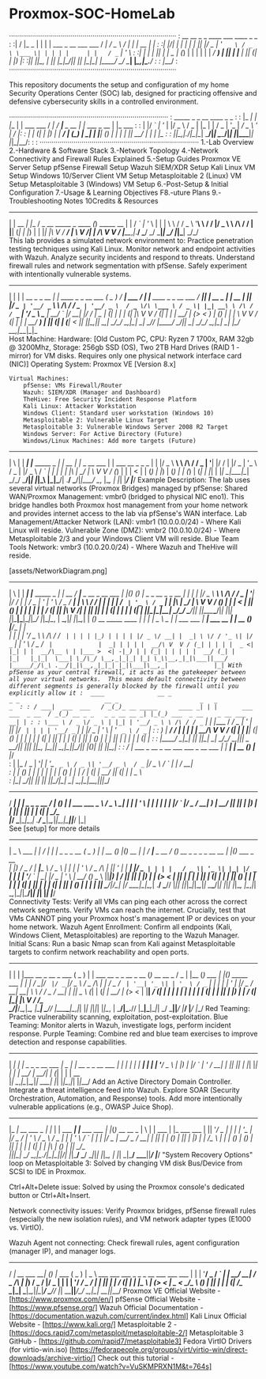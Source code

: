 # Proxmox-SOC-HomeLab
····················································································
: __  __         _   _                        ____   ___   ____   _          _     :
:|  \/  |_   _  | | | | ___  _ __ ___   ___  / ___| / _ \ / ___| | |    __ _| |__  :
:| |\/| | | | | | |_| |/ _ \| '_ ` _ \ / _ \ \___ \| | | | |     | |   / _` | '_ \ :
:| |  | | |_| | |  _  | (_) | | | | | |  __/  ___) | |_| | |___  | |__| (_| | |_) |:
:|_|  |_|\__, | |_| |_|\___/|_| |_| |_|\___| |____/ \___/ \____| |_____\__,_|_.__/ :
:        |___/                                                                     :
····················································································

This repository documents the setup and configuration of my home Security Operations Center (SOC) lab, 
designed for practicing offensive and defensive cybersecurity skills in a controlled environment.

················································································
:  _____     _     _               __    ____            _             _       :
: |_   _|_ _| |__ | | ___    ___  / _|  / ___|___  _ __ | |_ ___ _ __ | |_ ___ :
:   | |/ _` | '_ \| |/ _ \  / _ \| |_  | |   / _ \| '_ \| __/ _ \ '_ \| __/ __|:
:   | | (_| | |_) | |  __/ | (_) |  _| | |__| (_) | | | | ||  __/ | | | |_\__ \:
:   |_|\__,_|_.__/|_|\___|  \___/|_|    \____\___/|_| |_|\__\___|_| |_|\__|___/:
:                                                                              :
················································································
1.-Lab Overview
2.-Hardware & Software Stack
3.-Network Topology
4.-Network Connectivity and Firewall Rules Explained
5.-Setup Guides
    Proxmox VE Server Setup
    pfSense Firewall Setup
    Wazuh SIEM/XDR Setup
    Kali Linux VM Setup
    Windows 10/Server Client VM Setup
    Metasploitable 2 (Linux) VM Setup
    Metasploitable 3 (Windows) VM Setup
6.-Post-Setup & Initial Configuration
7.-Usage & Learning Objectives
F8.-uture Plans
9.-Troubleshooting Notes
10Credits & Resources
  _          _        ___                       _               
 | |    __ _| |__    / _ \__   _____ _ ____   _(_) _____      __
 | |   / _` | '_ \  | | | \ \ / / _ \ '__\ \ / / |/ _ \ \ /\ / /
 | |__| (_| | |_) | | |_| |\ V /  __/ |   \ V /| |  __/\ V  V / 
 |_____\__,_|_.__/   \___/  \_/ \___|_|    \_/ |_|\___| \_/\_/                                             
    This lab provides a simulated network environment to:
    Practice penetration testing techniques using Kali Linux.
    Monitor network and endpoint activities with Wazuh.
    Analyze security incidents and respond to threats.
    Understand firewall rules and network segmentation with pfSense.
    Safely experiment with intentionally vulnerable systems.
  _   _               _                           ___     ____         __ _                            ____  _             _    
 | | | | __ _ _ __ __| |_      ____ _ _ __ ___   ( _ )   / ___|  ___  / _| |___      ____ _ _ __ ___  / ___|| |_ __ _  ___| | __
 | |_| |/ _` | '__/ _` \ \ /\ / / _` | '__/ _ \  / _ \/\ \___ \ / _ \| |_| __\ \ /\ / / _` | '__/ _ \ \___ \| __/ _` |/ __| |/ /
 |  _  | (_| | | | (_| |\ V  V / (_| | | |  __/ | (_>  <  ___) | (_) |  _| |_ \ V  V / (_| | | |  __/  ___) | || (_| | (__|   < 
 |_| |_|\__,_|_|  \__,_| \_/\_/ \__,_|_|  \___|  \___/\/ |____/ \___/|_|  \__| \_/\_/ \__,_|_|  \___| |____/ \__\__,_|\___|_|\_\
    Host Machine:
        Hardware: [Old Custom PC, CPU: Ryzen 7 1700x, RAM 32gb @ 3200Mhz, Storage: 256gb SSD (OS), Two 2TB Hard Drives (RAID 1 - mirror) for VM disks. Requires only one physical network interface card (NIC)]
        Operating System: Proxmox VE [Version 8.x]

    Virtual Machines:
        pfSense: VMs Firewall/Router
        Wazuh: SIEM/XDR (Manager and Dashboard)
        TheHive: Free Security Incident Response Platform
        Kali Linux: Attacker Workstation
        Windows Client: Standard user workstation (Windows 10)
        Metasploitable 2: Vulnerable Linux Target
        Metasploitable 3: Vulnerable Windows Server 2008 R2 Target
        Windows Server: For Active Directory (Future)
        Windows/Linux Machines: Add more targets (Future)
  _   _      _                      _      _____                 _                   
 | \ | | ___| |___      _____  _ __| | __ |_   _|__  _ __   ___ | | ___   __ _ _   _ 
 |  \| |/ _ \ __\ \ /\ / / _ \| '__| |/ /   | |/ _ \| '_ \ / _ \| |/ _ \ / _` | | | |
 | |\  |  __/ |_ \ V  V / (_) | |  |   <    | | (_) | |_) | (_) | | (_) | (_| | |_| |
 |_| \_|\___|\__| \_/\_/ \___/|_|  |_|\_\   |_|\___/| .__/ \___/|_|\___/ \__, |\__, |
                                                    |_|                  |___/ |___/ 
Example Description:
    The lab uses several virtual networks (Proxmox Bridges) managed by pfSense:
        Shared WAN/Proxmox Management: vmbr0 (bridged to physical NIC eno1). This bridge handles both Proxmox host management from your home network and provides internet access to the lab via pfSense's WAN interface.
    Lab Management/Attacker Network (LAN): 
        vmbr1 (10.0.0.0/24) - Where Kali Linux will reside.
    Vulnerable Zone (DMZ): 
        vmbr2 (10.0.10.0/24) - Where Metasploitable 2/3 and your Windows Client VM will reside.
    Blue Team Tools Network: 
        vmbr3 (10.0.20.0/24) - Where Wazuh and TheHive will reside.

[assets/NetworkDiagram.png]

  _   _      _                      _       ____                            _   _       _ _                           _  
 | \ | | ___| |___      _____  _ __| | __  / ___|___  _ __  _ __   ___  ___| |_(_)_   _(_) |_ _   _    __ _ _ __   __| | 
 |  \| |/ _ \ __\ \ /\ / / _ \| '__| |/ / | |   / _ \| '_ \| '_ \ / _ \/ __| __| \ \ / / | __| | | |  / _` | '_ \ / _` | 
 | |\  |  __/ |_ \ V  V / (_) | |  |   <  | |__| (_) | | | | | | |  __/ (__| |_| |\ V /| | |_| |_| | | (_| | | | | (_| | 
 |_|_\_|\___|\__| \_/\_/ \___/|_|_ |_|\_\__\____\___/|_| |_|_| |_|\___|\___|\__|_|_\_/ |_|\__|\__, |  \__,_|_| |_|\__,_| 
 |  ___(_)_ __ _____      ____ _| | | |  _ \ _   _| | ___  ___  | ____|_  ___ __ | | __ _(_)_ |___/___  __| |            
 | |_  | | '__/ _ \ \ /\ / / _` | | | | |_) | | | | |/ _ \/ __| |  _| \ \/ / '_ \| |/ _` | | '_ \ / _ \/ _` |            
 |  _| | | | |  __/\ V  V / (_| | | | |  _ <| |_| | |  __/\__ \ | |___ >  <| -|_) | | (_| | | | | |  __/ (_| |            
 |_|   |_|_|  \___| \_/\_/ \__,_|_|_| |_| \_\\__,_|_|\___||___/ |_____/_/\_\ .__/|_|\__,_|_|_| |_|\___|\__,_|            
                                                                           |_|
With pfSense as your central firewall, it acts as the gatekeeper between all your virtual networks. 
This means default connectivity between different segments is generally blocked by the firewall until you explicitly allow it
:  ____               __ _                        _ _                        __ _                       _   _                             _  :
: / ___|  ___  ___   / _(_)_ __ _____      ____ _| | |       ___ ___  _ __  / _(_) __ _ _   _ _ __ __ _| |_(_) ___  _ __    _ __ ___   __| | :
: \___ \ / _ \/ _ \ | |_| | '__/ _ \ \ /\ / / _` | | |_____ / __/ _ \| '_ \| |_| |/ _` | | | | '__/ _` | __| |/ _ \| '_ \  | '_ ` _ \ / _` | :
:  ___) |  __/  __/ |  _| | | |  __/\ V  V / (_| | | |_____| (_| (_) | | | |  _| | (_| | |_| | | | (_| | |_| | (_) | | | |_| | | | | | (_| | :
: |____/ \___|\___| |_| |_|_|  \___| \_/\_/ \__,_|_|_|    _ \___\___/|_| |_|_| |_|\__, |\__,_|_|  \__,_|\__|_|\___/|_| |_(_)_| |_| |_|\__,_| :
:  / _| ___  _ __   _ __ ___   ___  _ __ ___    __| | ___| |_ __ _(_) |___        |___/                                                      
: | |_ / _ \| '__| | '_ ` _ \ / _ \| '__/ _ \  / _` |/ _ \ __/ _` | | / __|                                                                  
: |  _| (_) | |    | | | | | | (_) | | |  __/ | (_| |  __/ || (_| | | \__ \                                                                  
: |_|  \___/|_|    |_| |_| |_|\___/|_|  \___|  \__,_|\___|\__\__,_|_|_|___/                                                  


  ____       _                  ____       _     _           
 / ___|  ___| |_ _   _ _ __    / ___|_   _(_) __| | ___  ___ 
 \___ \ / _ \ __| | | | '_ \  | |  _| | | | |/ _` |/ _ \/ __|
  ___) |  __/ |_| |_| | |_) | | |_| | |_| | | (_| |  __/\__ \
 |____/ \___|\__|\__,_| .__/   \____|\__,_|_|\__,_|\___||___/
                      |_|                                    
See [setup] for more details


  ____           _       ____       _                  ___     ___       _ _   _       _    ____             __ _                       _   _             
 |  _ \ ___  ___| |_    / ___|  ___| |_ _   _ _ __    ( _ )   |_ _|_ __ (_) |_(_) __ _| |  / ___|___  _ __  / _(_) __ _ _   _ _ __ __ _| |_(_) ___  _ __  
 | |_) / _ \/ __| __|___\___ \ / _ \ __| | | | '_ \   / _ \/\  | || '_ \| | __| |/ _` | | | |   / _ \| '_ \| |_| |/ _` | | | | '__/ _` | __| |/ _ \| '_ \ 
 |  __/ (_) \__ \ ||_____|__) |  __/ |_| |_| | |_) | | (_>  <  | || | | | | |_| | (_| | | | |__| (_) | | | |  _| | (_| | |_| | | | (_| | |_| | (_) | | | |
 |_|   \___/|___/\__|   |____/ \___|\__|\__,_| .__/   \___/\/ |___|_| |_|_|\__|_|\__,_|_|  \____\___/|_| |_|_| |_|\__, |\__,_|_|  \__,_|\__|_|\___/|_| |_|
                                             |_|                                                                  |___/                                   
Connectivity Tests:
    Verify all VMs can ping each other across the correct network segments. Verify VMs can reach the internet. Crucially, test that VMs CANNOT ping your Proxmox host's management IP or devices on your home network.
Wazuh Agent Enrollment: 
    Confirm all endpoints (Kali, Windows Client, Metasploitables) are reporting to the Wazuh Manager.
Initial Scans: 
    Run a basic Nmap scan from Kali against Metasploitable targets to confirm network reachability and open ports.
  _   _                         ___     _                          _                ___  _     _           _   _                
 | | | |___  __ _  __ _  ___   ( _ )   | |    ___  __ _ _ __ _ __ (_)_ __   __ _   / _ \| |__ (_) ___  ___| |_(_)_   _____  ___ 
 | | | / __|/ _` |/ _` |/ _ \  / _ \/\ | |   / _ \/ _` | '__| '_ \| | '_ \ / _` | | | | | '_ \| |/ _ \/ __| __| \ \ / / _ \/ __|
 | |_| \__ \ (_| | (_| |  __/ | (_>  < | |__|  __/ (_| | |  | | | | | | | | (_| | | |_| | |_) | |  __/ (__| |_| |\ V /  __/\__ \
  \___/|___/\__,_|\__, |\___|  \___/\/ |_____\___|\__,_|_|  |_| |_|_|_| |_|\__, |  \___/|_.__// |\___|\___|\__|_| \_/ \___||___/
                  |___/                                                    |___/            |__/
Red Teaming: 
    Practice vulnerability scanning, exploitation, post-exploitation.
Blue Teaming: 
    Monitor alerts in Wazuh, investigate logs, perform incident response.
Purple Teaming: 
    Combine red and blue team exercises to improve detection and response capabilities.
  _____      _                    ____  _                 
 |  ___|   _| |_ _   _ _ __ ___  |  _ \| | __ _ _ __  ___ 
 | |_ | | | | __| | | | '__/ _ \ | |_) | |/ _` | '_ \/ __|
 |  _|| |_| | |_| |_| | | |  __/ |  __/| | (_| | | | \__ \
 |_|   \__,_|\__|\__,_|_|  \___| |_|   |_|\__,_|_| |_|___/
    Add an Active Directory Domain Controller.
    Integrate a threat intelligence feed into Wazuh.
    Explore SOAR (Security Orchestration, Automation, and Response) tools.
    Add more intentionally vulnerable applications (e.g., OWASP Juice Shop).
  _____                _     _           _                 _   _               _   _       _            
 |_   _| __ ___  _   _| |__ | | ___  ___| |__   ___   ___ | |_(_)_ __   __ _  | \ | | ___ | |_ ___  ___ 
   | || '__/ _ \| | | | '_ \| |/ _ \/ __| '_ \ / _ \ / _ \| __| | '_ \ / _` | |  \| |/ _ \| __/ _ \/ __|
   | || | | (_) | |_| | |_) | |  __/\__ \ | | | (_) | (_) | |_| | | | | (_| | | |\  | (_) | ||  __/\__ \
   |_||_|  \___/ \__,_|_.__/|_|\___||___/_| |_|\___/ \___/ \__|_|_| |_|\__, | |_| \_|\___/ \__\___||___/
                                                                       |___/
"System Recovery Options" loop on Metasploitable 3: 
    Solved by changing VM disk Bus/Device from SCSI to IDE in Proxmox.

Ctrl+Alt+Delete issue: 
    Solved by using the Proxmox console's dedicated button or Ctrl+Alt+Insert.

Network connectivity issues: 
    Verify Proxmox bridges, pfSense firewall rules (especially the new isolation rules), and VM network adapter types (E1000 vs. VirtIO).

Wazuh Agent not connecting: 
    Check firewall rules, agent configuration (manager IP), and manager logs.
   ____              _ _ _          ___     ____                                         
  / ___|_ __ ___  __| (_) |_ ___   ( _ )   |  _ \ ___  ___  ___  _   _ _ __ ___ ___  ___ 
 | |   | '__/ _ \/ _` | | __/ __|  / _ \/\ | |_) / _ \/ __|/ _ \| | | | '__/ __/ _ \/ __|
 | |___| | |  __/ (_| | | |_\__ \ | (_>  < |  _ <  __/\__ \ (_) | |_| | | | (_|  __/\__ \
  \____|_|  \___|\__,_|_|\__|___/  \___/\/ |_| \_\___||___/\___/ \__,_|_|  \___\___||___/
    Proxmox VE Official Website - [https://www.proxmox.com/en/]
    pfSense Official Website - [https://www.pfsense.org/]
    Wazuh Official Documentation - [https://documentation.wazuh.com/current/index.html]
    Kali Linux Official Website - [https://www.kali.org/]
    Metasploitable 2 - [https://docs.rapid7.com/metasploit/metasploitable-2/]
    Metasploitable 3 GitHub - [https://github.com/rapid7/metasploitable3]
    Fedora VirtIO Drivers (for virtio-win.iso) [https://fedorapeople.org/groups/virt/virtio-win/direct-downloads/archive-virtio/]
    Check out this tutorial - [https://www.youtube.com/watch?v=VuSKMPRXN1M&t=764s]

